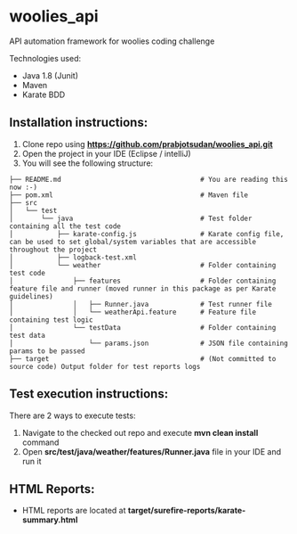 # woolies_api
API automation framework for woolies coding challenge

Technologies used:
  - Java 1.8 (Junit)
  - Maven
  - Karate BDD
  
## Installation instructions:
  1. Clone repo using **https://github.com/prabjotsudan/woolies_api.git**
  2. Open the project in your IDE (Eclipse / intelliJ)
  3. You will see the following structure:
  ```
├── README.md                                   # You are reading this now :-)
├── pom.xml                                     # Maven file
├── src
│   └── test
│       └── java                                # Test folder containing all the test code
│           ├── karate-config.js                # Karate config file, can be used to set global/system variables that are accessible throughout the project
│           ├── logback-test.xml
│           └── weather                         # Folder containing test code
│               ├── features                    # Folder containing feature file and runner (moved runner in this package as per Karate guidelines)
│               │   ├── Runner.java             # Test runner file
│               │   └── weatherApi.feature      # Feature file containing test logic
│               └── testData                    # Folder containing test data
│                   └── params.json             # JSON file containing params to be passed 
├── target                                      # (Not committed to source code) Output folder for test reports logs
```

## Test execution instructions:
There are 2 ways to execute tests:
  1. Navigate to the checked out repo and execute **mvn clean install** command
  2. Open **src/test/java/weather/features/Runner.java** file in your IDE and run it
      
## HTML Reports:
  * HTML reports are located at **target/surefire-reports/karate-summary.html**

